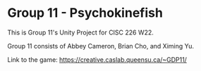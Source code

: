 # Group 11 - Psychokinefish

This is Group 11's Unity Project for CISC 226 W22.

Group 11 consists of Abbey Cameron, Brian Cho, and Ximing Yu.

Link to the game: https://creative.caslab.queensu.ca/~GDP11/
